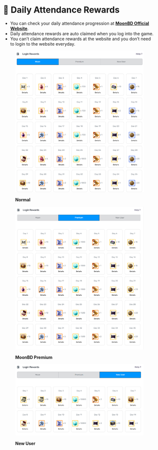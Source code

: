 # 📅 Daily Attendance Rewards

* You can check your daily attendance progression at [**MoonBD Official Website**](https://moonbd.online).
* Daily attendance rewards are auto claimed when you log into the game.
* You can’t claim attendance rewards at the website and you don’t need to login to the website everyday.

<figure><img src="../../.gitbook/assets/图片1.png" alt=""><figcaption><p><strong>Normal</strong></p></figcaption></figure>



<figure><img src="../../.gitbook/assets/图片2.png" alt=""><figcaption><p><strong>MoonBD Premium</strong></p></figcaption></figure>



<figure><img src="../../.gitbook/assets/图片3.png" alt=""><figcaption><p><strong>New User</strong></p></figcaption></figure>

